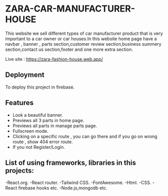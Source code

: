 # ZARA-CAR-MANUFACTURER-HOUSE   

This website we sell different types of car manufacturer product that is very important to a car owner or car houses.In this website home page have a navbar , banner , parts section,customer review section,business summery section,contact us section,footer and one more extra section.

Live site : https://zara-fashion-house.web.app/

## Deployment

To deploy this project in firebase.

## Features

- Look a beautiful banner.
- Previews all 3 parts in home page.
- Previews all parts in manage parts page.
- Fullscreen mode.
- Clicking on a specific route , you can go there and if you go on wrong route , show 404 error route.
- If you not Register/Login.

## List of using frameworks, libraries in this projects:

-React.org.
-React router.
-Tailwind CSS.
-FontAwesome.
-Html.
-CSS.
-React firebase hooks etc.
-Node.js,mongodb etc.
